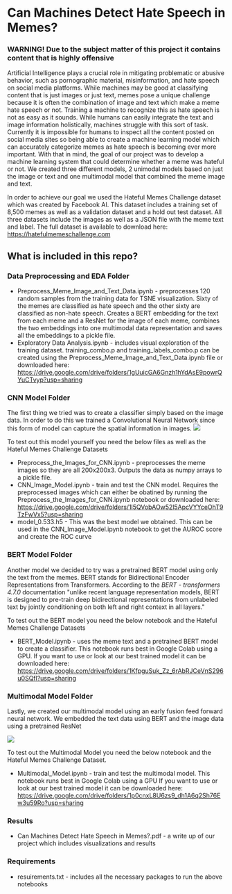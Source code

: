 # Can Machines Detect Hate Speech in Memes?
### WARNING! Due to the subject matter of this project it contains content that is highly offensive

Artificial Intelligence plays a crucial role in mitigating problematic or abusive behavior, such as pornographic material, misinformation, and hate speech on social media platforms. While machines may be good at classifying content that is just images or just text, memes pose a unique challenge because it is often the combination of image and text which make a meme hate speech or not. Training a machine to recognize this as hate speech is not as easy as it sounds. While humans can easily integrate the text and image information holistically, machines struggle with this sort of task. Currently it is impossible for humans to inspect all the content posted on social media sites so being able to create a machine learning model which can accurately categorize memes as hate speech is becoming ever more important. With that in mind, the goal of our project was to develop a machine learning system that could determine whether a meme was hateful or not. We created three different models, 2 unimodal models based on just the image or text and one multimodal model that combined the meme image and text. 

In order to achieve our goal we used the Hateful Memes Challenge dataset which was created by Facebook AI. This dataset includes a training set of 8,500 memes as well as a validation dataset and a hold out test dataset. All three datasets include the images as well as a JSON file with the meme text and label. The full dataset is available to download here: https://hatefulmemeschallenge.com

## What is included in this repo?
### Data Preprocessing and EDA Folder
  * Preprocess_Meme_Image_and_Text_Data.ipynb - preprocesses 120 random samples from the training data for TSNE visualization. Sixty of the memes are classified as hate speech and the other sixty are classified as non-hate speech. Creates a BERT embedding for the text from each meme and a ResNet for the image of each meme, combines the two embeddings into one multimodal data representation and saves all the embeddings to a pickle file.
  * Exploratory Data Analysis.ipynb - includes visual exploration of the training dataset. training_combo.p and training_labels_combo.p can be created using the Preprocess_Meme_Image_and_Text_Data.ipynb file or downloaded here: https://drive.google.com/drive/folders/1gUuicGA6Gnzh1hYdAsE9powrQYuCTvyp?usp=sharing


### CNN Model Folder
The first thing we tried was to create a classifier simply based on the image data. In order to do this we trained a Convolutional Neural Network since this form of model can capture the spatial information in images. 
<img src=https://github.com/roseandgold/HatefulMemesProject/blob/main/CNN%20Model/Capstone%20CNN%20Model%20Diagram3.png>

To test out this model yourself you need the below files as well as the Hateful Memes Challenge Datasets
 * Preprocess_the_Images_for_CNN.ipynb - preprocesses the meme images so they are all 200x200x3. Outputs the data as numpy arrays to a pickle file. 
 * CNN_Image_Model.ipynb - train and test the CNN model. Requires the preprocessed images which can either be obatined by running the Preprocess_the_Images_for_CNN.ipynb notebook or downloaded here: https://drive.google.com/drive/folders/1l5QVobAOw52l5ApcVYYceOhT9TzFwVx5?usp=sharing 
 * model_0.533.h5 - This was the best model we obtained. This can be used in the CNN_Image_Model.ipynb notebook to get the AUROC score and create the ROC curve

### BERT Model Folder
Another model we decided to try was a pretrained BERT model using only the text from the memes. BERT stands for Bidirectional Encoder Representations from Transformers. According to the *BERT - transformers 4.7.0* documentation "unlike recent language representation models, BERT is designed to pre-train deep bidirectional representations from unlabeled text by jointly conditioning on both left and right context in all layers."

To test out the BERT model you need the below notebook and the Hateful Memes Challenge Datasets
 * BERT_Model.ipynb - uses the meme text and a pretrained BERT model to create a classifier. This notebook runs best in Google Colab using a GPU. If you want to use or look at our best trained model it can be downloaded here: https://drive.google.com/drive/folders/1KfpguSuk_Zz_6rAbRJCeVnS296u0SQfl?usp=sharing

### Multimodal Model Folder
Lastly, we created our multimodal model using an early fusion feed forward neural network. We embedded the text data using BERT and the image data using a pretrained ResNet

<img src=https://github.com/roseandgold/HatefulMemesProject/blob/main/Multimodal%20Model/Capstone%20Multimodal%20Model%20Diagram2.png>

To test out the Multimodal Model you need the below notebook and the Hateful Memes Challenge Dataset.
 * Multimodal_Model.ipynb - train and test the multimodal model. This notebook runs best in Google Colab using a GPU If you want to use or look at our best trained model it can be downloaded here: https://drive.google.com/drive/folders/1p0cnxL8U6zs9_dh1A6q2Sh76Ew3u59Ro?usp=sharing

### Results
 * Can Machines Detect Hate Speech in Memes?.pdf - a write up of our project which includes visualizations and results

### Requirements
 * resuirements.txt - includes all the necessary packages to run the above notebooks
